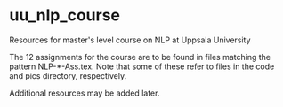 # uu_nlp_course
Resources for master's level course on NLP at Uppsala University

The 12 assignments for the course are to be found in files matching the pattern NLP-*-Ass.tex. 
Note that some of these refer to files in the code and pics directory, respectively.

Additional resources may be added later.

